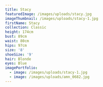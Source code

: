 ```yaml
---
title: Stacy
featuredImage: /images/uploads/stacy.jpg
imageThumbnail: /images/uploads/stacy-1.jpg
firstName: Stacy
collection: Classic
height: 174cm
bust: 89cm
waist: 80cm
hips: 97cm
size: '8'
shoeSize: '9'
hair: Blonde
eyes: Blue
imagePortfolio:
  - image: /images/uploads/stacy-1.jpg
  - image: /images/uploads/amn_0682.jpg
---
```


